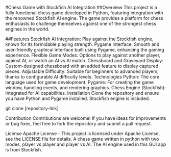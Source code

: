 #Chess Game with Stockfish AI Integration
##Overview
This project is a fully functional chess game developed in Python, featuring integration with the renowned Stockfish AI engine. The game provides a platform for chess enthusiasts to challenge themselves against one of the strongest chess engines in the world.

##Features
Stockfish AI Integration: Play against the Stockfish engine, known for its formidable playing strength.
Pygame Interface: Smooth and user-friendly graphical interface built using Pygame, enhancing the gaming experience.
Flexible Game Modes: Options to play against another player, against AI, or watch an AI vs AI match.
Chessboard and Graveyard Display: Custom-designed chessboard with an added feature to display captured pieces.
Adjustable Difficulty: Suitable for beginners to advanced players, thanks to configurable AI difficulty levels.
Technologies
Python: The core language used for game development.
Pygame: For creating the game window, handling events, and rendering graphics.
Chess Engine (Stockfish): Integrated for AI capabilities.
Installation
Clone the repository and ensure you have Python and Pygame installed. Stockfish engine is included.

git clone [repository-link]

Contribution
Contributions are welcome! If you have ideas for improvements or bug fixes, feel free to fork the repository and submit a pull request.

License
Apache License - This project is licensed under Apache License, see the LICENSE file for details.
A chess game written in python with two modes, player vs player and player vs AI. The AI engine used in this GUI app is from Stockfish.
